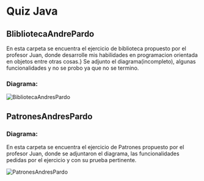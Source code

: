 # Quiz Java

## BlibliotecaAndrePardo

En esta carpeta se encuentra el ejercicio de biblioteca propuesto por el profesor Juan, donde desarrolle mis habilidades en programacion orientada en objetos entre otras cosas.}
Se adjunto el diagrama(incompleto), algunas funcionalidades y no se probo ya que no se termino.

### Diagrama:

![BibliotecaAndresPardo ](https://github.com/Ancreem/Quiz-Java/assets/139159920/f4866339-8956-4730-9e33-6ed754a64c50)


## PatronesAndresPardo

### Diagrama:

En esta carpeta se encuentra el ejercicio de Patrones propuesto por el profesor Juan, donde se adjuntaron el diagrama, las funcionalidades pedidas por el ejercicio y con su prueba pertinente.

![PatronesAndresPardo](https://github.com/Ancreem/Quiz-Java/assets/139159920/7283791f-912b-46ec-9ab4-665a0668f07d)
